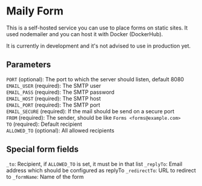 # Maily Form

This is a self-hosted service you can use to place forms on static sites. It used nodemailer and you can host it with Docker (DockerHub).

It is currently in development and it's not advised to use in production yet.

## Parameters

`PORT` (optional): The port to which the server should listen, default 8080  
`EMAIL_USER` (required): The SMTP user  
`EMAIL_PASS` (required): The SMTP password  
`EMAIL_HOST` (required): The SMTP host  
`EMAIL_PORT` (required): The SMTP port  
`EMAIL_SECURE` (required): If the mail should be send on a secure port  
`FROM` (required): The sender, should be like `Forms <forms@example.com>`  
`TO` (required): Default recipient  
`ALLOWED_TO` (optional): All allowed recipients

## Special form fields

`_to`: Recipient, if `ALLOWED_TO` is set, it must be in that list
`_replyTo`: Email address which should be configured as replyTo
`_redirectTo`: URL to redirect to
`_formName`: Name of the form